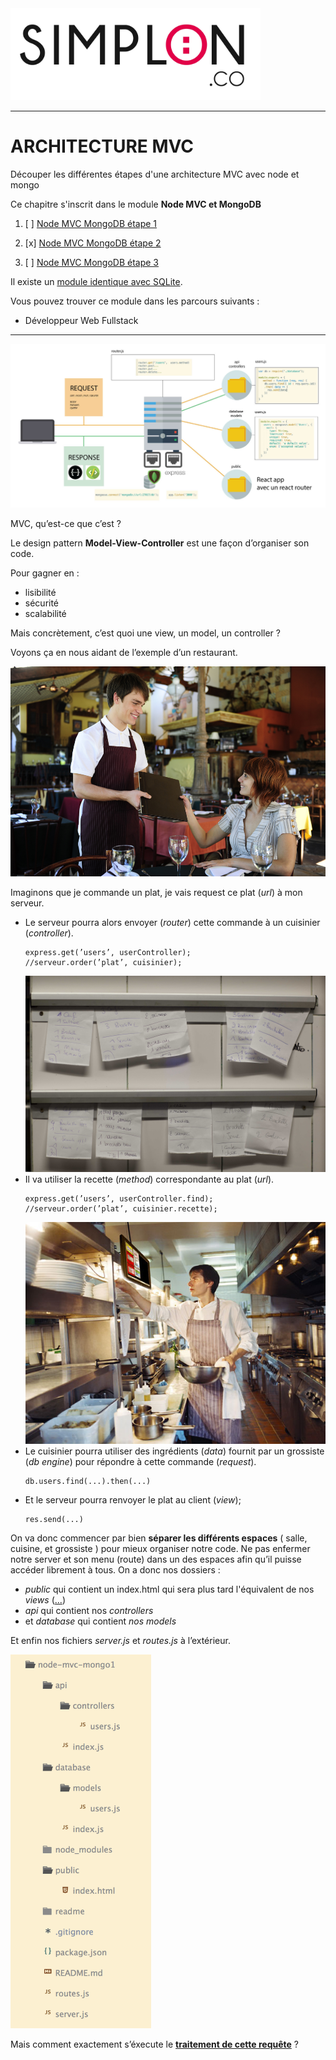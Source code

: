 <img src="readme/simplon.jpg" width="400">

----------------------

# ARCHITECTURE MVC
Découper les différentes étapes d'une architecture MVC avec node et mongo

Ce chapitre s'inscrit dans le module **Node MVC et MongoDB**

1. [ ] [Node MVC MongoDB étape 1](https://github.com/simplonco/node-mvc-mongodb-step1)
    
2. [x] [Node MVC MongoDB étape 2](https://github.com/simplonco/node-mvc-mongodb-step2)
    
3. [ ] [Node MVC MongoDB étape 3](https://github.com/simplonco/node-mvc-mongodb-step3)

Il existe un [module identique avec SQLite](https://github.com/simplonco/node-mvc-sqlite-step1).

Vous pouvez trouver ce module dans les parcours suivants :

+ Développeur Web Fullstack

------------
![architecture](readme/architecture.jpg)


MVC, qu’est-ce que c’est ?

Le design pattern **Model-View-Controller** est une façon d’organiser son code.

Pour gagner en :
+ lisibilité
+ sécurité
+ scalabilité

Mais concrètement, c’est quoi une view, un model, un controller ?

Voyons ça en nous aidant de l’exemple d’un restaurant.

![serveur](readme/serveur.jpg)

Imaginons que je commande un plat, je vais request ce plat (_url_) à mon serveur.
+ Le serveur pourra alors envoyer (_router_) cette commande à un cuisinier (_controller_).
	```
	express.get(’users’, userController);
	//serveur.order(’plat’, cuisinier);
	```
	<img src="readme/routeur.jpg" width="500">
+ Il va utiliser la recette (_method_) correspondante au plat (_url_).
	```
	express.get(’users’, userController.find);
	//serveur.order(’plat’, cuisinier.recette);
	```
	<img src="readme/commande.jpg" width="500">
+ Le cuisinier pourra utiliser des ingrédients (_data_) fournit par un grossiste (_db engine_) pour répondre à cette commande (_request_).
	```
	db.users.find(...).then(...)
	```
+ Et le serveur pourra renvoyer le plat au client (_view_);
	```
	res.send(...)
	```

On va donc commencer par bien **séparer les différents espaces** ( salle, cuisine, et grossiste ) pour mieux organiser notre code.
Ne pas enfermer notre server et son menu (route) dans un des espaces afin qu’il puisse accéder librement à tous.
On a donc nos dossiers :
+ _public_ qui contient un index.html qui sera plus tard l'équivalent de nos _views_ ([...](https://github.com/simplonco/node-mvc-mongodb-step3))
+ _api_ qui contient nos _controllers_
+ et _database_ qui contient _nos models_

Et enfin nos fichiers _server.js_ et _routes.js_ à l’extérieur. 


<img src="readme/skeleton.png" width="225">


Mais comment exactement s’éxecute le **[traitement de cette requête](https://github.com/simplonco/node-mvc-mongodb-step2)** ?
